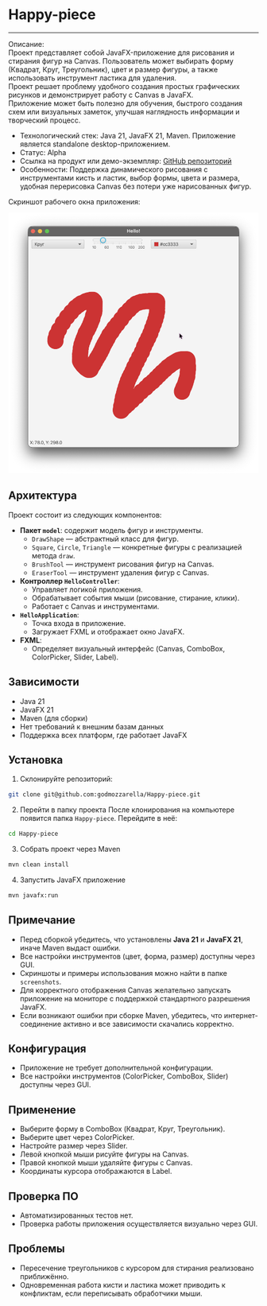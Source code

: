 # Happy-piece
----------------
Описание:  
Проект представляет собой JavaFX-приложение для рисования и стирания фигур на Canvas. Пользователь может выбирать форму (Квадрат, Круг, Треугольник), цвет и размер фигуры, а также использовать инструмент ластика для удаления.  
Проект решает проблему удобного создания простых графических рисунков и демонстрирует работу с Canvas в JavaFX.  
Приложение может быть полезно для обучения, быстрого создания схем или визуальных заметок, улучшая наглядность информации и творческий процесс.

- Технологический стек: Java 21, JavaFX 21, Maven. Приложение является standalone desktop-приложением.
- Статус: Alpha
- Ссылка на продукт или демо-экземпляр: [GitHub репозиторий](https://github.com/godmozzarella/Happy-piece)
- Особенности: Поддержка динамического рисования с инструментами кисть и ластик, выбор формы, цвета и размера, удобная перерисовка Canvas без потери уже нарисованных фигур.

Скриншот рабочего окна приложения:  

![](screenshots/view.png)

## Архитектура
Проект состоит из следующих компонентов:

- **Пакет `model`**: содержит модель фигур и инструменты.
  - `DrawShape` — абстрактный класс для фигур.
  - `Square`, `Circle`, `Triangle` — конкретные фигуры с реализацией метода `draw`.
  - `BrushTool` — инструмент рисования фигур на Canvas.
  - `EraserTool` — инструмент удаления фигур с Canvas.
- **Контроллер `HelloController`**:
  - Управляет логикой приложения.
  - Обрабатывает события мыши (рисование, стирание, клики).
  - Работает с Canvas и инструментами.
- **`HelloApplication`**:
  - Точка входа в приложение.
  - Загружает FXML и отображает окно JavaFX.
- **FXML**:
  - Определяет визуальный интерфейс (Canvas, ComboBox, ColorPicker, Slider, Label).

## Зависимости

- Java 21
- JavaFX 21
- Maven (для сборки)
- Нет требований к внешним базам данных
- Поддержка всех платформ, где работает JavaFX

## Установка

1. Склонируйте репозиторий:
```bash
git clone git@github.com:godmozzarella/Happy-piece.git
```
2. Перейти в папку проекта
После клонирования на компьютере появится папка `Happy-piece`. Перейдите в неё:  
```bash
cd Happy-piece
```
3. Собрать проект через Maven
```bash
mvn clean install
```
4. Запустить JavaFX приложение
```bash
mvn javafx:run
```
## Примечание

- Перед сборкой убедитесь, что установлены **Java 21** и **JavaFX 21**, иначе Maven выдаст ошибки.  
- Все настройки инструментов (цвет, форма, размер) доступны через GUI.  
- Скриншоты и примеры использования можно найти в папке `screenshots`.  
- Для корректного отображения Canvas желательно запускать приложение на мониторе с поддержкой стандартного разрешения JavaFX.  
- Если возникают ошибки при сборке Maven, убедитесь, что интернет-соединение активно и все зависимости скачались корректно.

## Конфигурация

- Приложение не требует дополнительной конфигурации.  
- Все настройки инструментов (ColorPicker, ComboBox, Slider) доступны через GUI.  

## Применение

- Выберите форму в ComboBox (Квадрат, Круг, Треугольник).  
- Выберите цвет через ColorPicker.  
- Настройте размер через Slider.  
- Левой кнопкой мыши рисуйте фигуры на Canvas.  
- Правой кнопкой мыши удаляйте фигуры с Canvas.  
- Координаты курсора отображаются в Label.  

## Проверка ПО

- Автоматизированных тестов нет.  
- Проверка работы приложения осуществляется визуально через GUI.  

## Проблемы

- Пересечение треугольников с курсором для стирания реализовано приближённо.  
- Одновременная работа кисти и ластика может приводить к конфликтам, если переписывать обработчики мыши. 
